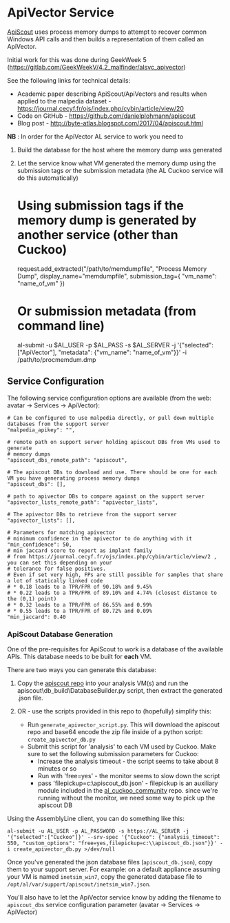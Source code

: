 # ApiVector Service

[ApiScout](https://github.com/danielplohmann/apiscout) uses process memory dumps to attempt to recover common Windows 
API calls and then builds a representation of them called an ApiVector. 
 
Initial work for this was done during GeekWeek 5 (https://gitlab.com/GeekWeekV/4.2_malfinder/alsvc_apivector)

See the following links for technical details:

* Academic paper describing ApiScout/ApiVectors and results when applied to the malpedia dataset - https://journal.cecyf.fr/ojs/index.php/cybin/article/view/20
* Code on GitHub - https://github.com/danielplohmann/apiscout
* Blog post - http://byte-atlas.blogspot.com/2017/04/apiscout.html

**NB** : In order for the ApiVector AL service to work you need to

1. Build the database for the host where the memory dump was generated
2. Let the service know what VM generated the memory dump using the submission tags *or* the submission metadata (the AL Cuckoo service will do this automatically)


    # Using submission tags if the memory dump is generated by another service (other than Cuckoo)
    request.add_extracted("/path/to/memdumpfile", "Process Memory Dump",
                    display_name="memdumpfile",
                    submission_tag={
                        "vm_name": "name_of_vm"
                    })
                    
    # Or submission metadata (from command line)
    al-submit -u $AL_USER -p $AL_PASS -s $AL_SERVER -j '{"selected":["ApiVector"], "metadata": {"vm_name": "name_of_vm"}}' -i /path/to/procmemdum.dmp
                        

## Service Configuration

The following service configuration options are available (from the web: avatar -> Services -> ApiVector):

    # Can be configured to use malpedia directly, or pull down multiple databases from the support server
    "malpedia_apikey": "",

    # remote path on support server holding apiscout DBs from VMs used to generate
    # memory dumps
    "apiscout_dbs_remote_path": "apiscout",

    # The apiscout DBs to download and use. There should be one for each VM you have generating process memory dumps
    "apiscout_dbs": [],

    # path to apivector DBs to compare against on the support server
    "apivector_lists_remote_path": "apivector_lists",

    # The apivector DBs to retrieve from the support server
    "apivector_lists": [],

    # Parameters for matching apivector
    # minimum confidence in the apivector to do anything with it
    "min_confidence": 50,
    # min jaccard score to report as implant family
    # from https://journal.cecyf.fr/ojs/index.php/cybin/article/view/2 , you can set this depending on your 
    # tolerance for false positives.
    # Even if set very high, FPs are still possible for samples that share a lot of statically linked code
    # * 0.18 leads to a TPR/FPR of 90.18% and 9.45%
    # * 0.22 leads to a TPR/FPR of 89.10% and 4.74% (closest distance to the (0,1) point)
    # * 0.32 leads to a TPR/FPR of 86.55% and 0.99%
    # * 0.55 leads to a TPR/FPR of 80.72% and 0.09%
    "min_jaccard": 0.40

### ApiScout Database Generation

One of the pre-requisites for ApiScout to work is a database of the available APIs. 
This database needs to be built for **each** VM.

There are two ways you can generate this database:

1. Copy the [apiscout repo](https://github.com/danielplohmann/apiscout/archive/master.zip) into  your analysis VM(s)
and run the apiscout\db_build\DatabaseBuilder.py script, then extract the generated .json file.

2. OR - use the scripts provided in this repo to (hopefully) simplify this:

    * Run `generate_apivector_script.py`. This will download the apiscout repo and base64 encode the zip file inside of 
    a python script: `create_apivector_db.py`
    * Submit this script for 'analysis' to each VM used by Cuckoo. Make sure to set the following submission parameters for Cuckoo:
        * Increase the analysis timeout - the script seems to take about 8 minutes or so
        * Run with 'free=yes' - the monitor seems to slow down the script 
        * pass 'filepickup=c:\\apiscout_db.json' - filepickup is an auxiliary module included in the [al_cuckoo_community](https://bitbucket.org/cse-assemblyline/al_cuckoo_community/src) repo.
        since we're running without the monitor, we need some way to pick up the apiscout DB

Using the AssemblyLine client, you can do something like this:

```
al-submit -u AL_USER -p AL_PASSWORD -s https://AL_SERVER -j '{"selected":["Cuckoo"]}' --srv-spec '{"Cuckoo": {"analysis_timeout": 550, "custom_options": "free=yes,filepickup=c:\\apiscout_db.json"}}' -i create_apivector_db.py >/dev/null
```

Once you've generated the json database files (`apiscout_db.json`), copy them to your support server. For example: on a default appliance 
assuming your VM is named `inetsim_win7`, copy the generated database file to `/opt/al/var/support/apiscout/inetsim_win7.json`.

You'll also have to let the ApiVector service know by adding the filename to `apiscout_dbs` service configuration parameter 
(avatar -> Services -> ApiVector)

